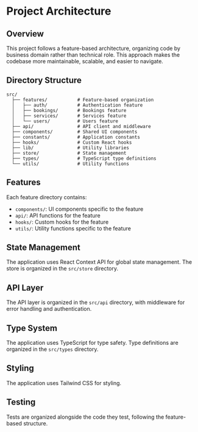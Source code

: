 # Project Architecture

## Overview

This project follows a feature-based architecture, organizing code by business domain rather than technical role. This approach makes the codebase more maintainable, scalable, and easier to navigate.

## Directory Structure

```
src/
  ├── features/           # Feature-based organization
  │   ├── auth/           # Authentication feature
  │   ├── bookings/       # Bookings feature
  │   ├── services/       # Services feature
  │   └── users/          # Users feature
  ├── api/                # API client and middleware
  ├── components/         # Shared UI components
  ├── constants/          # Application constants
  ├── hooks/              # Custom React hooks
  ├── lib/                # Utility libraries
  ├── store/              # State management
  ├── types/              # TypeScript type definitions
  └── utils/              # Utility functions
```

## Features

Each feature directory contains:

- `components/`: UI components specific to the feature
- `api/`: API functions for the feature
- `hooks/`: Custom hooks for the feature
- `utils/`: Utility functions specific to the feature

## State Management

The application uses React Context API for global state management. The store is organized in the `src/store` directory.

## API Layer

The API layer is organized in the `src/api` directory, with middleware for error handling and authentication.

## Type System

The application uses TypeScript for type safety. Type definitions are organized in the `src/types` directory.

## Styling

The application uses Tailwind CSS for styling.

## Testing

Tests are organized alongside the code they test, following the feature-based structure.
